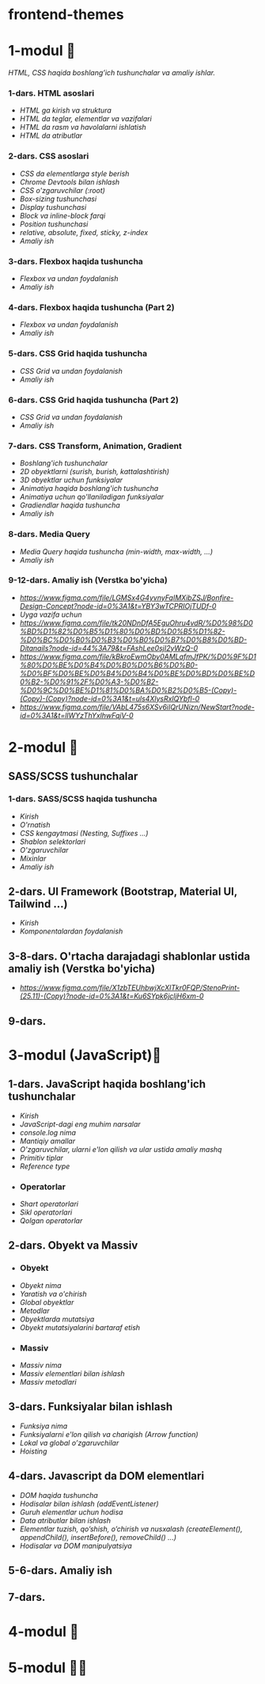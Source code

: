 # frontend-themes

# 1-modul 🥴

*HTML, CSS haqida boshlang’ich tushunchalar va amaliy ishlar.*

### 1-dars. HTML asoslari
* _HTML ga kirish va struktura_
* _HTML da teglar, elementlar va vazifalari_
* _HTML da rasm va havolalarni ishlatish_
* _HTML da atributlar_

### 2-dars. CSS asoslari
* _CSS da elementlarga style berish_
* _Chrome Devtools bilan ishlash_
* _CSS o'zgaruvchilar (:root)_
* _Box-sizing tushunchasi_
* _Display tushunchasi_
* _Block va inline-block farqi_
* _Position tushunchasi_
* _relative, absolute, fixed, sticky, z-index_
* _Amaliy ish_

### 3-dars. Flexbox haqida tushuncha
* _Flexbox va undan foydalanish_
* _Amaliy ish_

### 4-dars. Flexbox haqida tushuncha (Part 2)
* _Flexbox va undan foydalanish_
* _Amaliy ish_

### 5-dars. CSS Grid haqida tushuncha
* _CSS Grid va undan foydalanish_
* _Amaliy ish_

### 6-dars. CSS Grid haqida tushuncha (Part 2)
* _CSS Grid va undan foydalanish_
* _Amaliy ish_

### 7-dars. CSS Transform, Animation, Gradient
* _Boshlang'ich tushunchalar_
* _2D obyektlarni (surish, burish, kattalashtirish)_
* _3D obyektlar uchun funksiyalar_
* _Animatiya haqida boshlang'ich tushuncha_
* _Animatiya uchun qo'llaniladigan funksiyalar_
* _Gradiendlar haqida tushuncha_
* _Amaliy ish_

### 8-dars. Media Query
* _Media Query haqida tushuncha (min-width, max-width, ...)_
* _Amaliy ish_

### 9-12-dars. Amaliy ish (Verstka bo'yicha)
* _https://www.figma.com/file/LGMSx4G4yvnyFqIMXibZSJ/Bonfire-Design-Concept?node-id=0%3A1&t=YBY3wTCPRIOjTUDf-0_
* _Uyga vazifa uchun_
* _https://www.figma.com/file/tk20NDnDfA5EguOhru4vdR/%D0%98%D0%BD%D1%82%D0%B5%D1%80%D0%BD%D0%B5%D1%82-%D0%BC%D0%B0%D0%B3%D0%B0%D0%B7%D0%B8%D0%BD-Ditanails?node-id=44%3A79&t=FAshLee0sjI2yWzQ-0_
* _https://www.figma.com/file/kBkroEwmOby0AMLafmJfPK/%D0%9F%D1%80%D0%BE%D0%B4%D0%B0%D0%B6%D0%B0-%D0%BF%D0%BE%D0%B4%D0%B4%D0%BE%D0%BD%D0%BE%D0%B2-%D0%91%2F%D0%A3-%D0%B2-%D0%9C%D0%BE%D1%81%D0%BA%D0%B2%D0%B5-(Copy)-(Copy)-(Copy)?node-id=0%3A1&t=uls4XlysRxlQYbfl-0_
* _https://www.figma.com/file/VAbL475s6XSv6iIQrUNizn/NewStart?node-id=0%3A1&t=lIWYzThYxlhwFqjV-0_

# 2-modul 🤯

## SASS/SCSS tushunchalar

### 1-dars. SASS/SCSS haqida tushuncha
* _Kirish_
* _O'rnatish_
* _CSS kengaytmasi (Nesting, Suffixes ...)_
* _Shablon selektorlari_
* _O'zgaruvchilar_
* _Mixinlar_
* _Amaliy ish_

## 2-dars. UI Framework (Bootstrap, Material UI, Tailwind ...)
* _Kirish_
* _Komponentalardan foydalanish_

## 3-8-dars. O'rtacha darajadagi shablonlar ustida amaliy ish (Verstka bo'yicha)
* _https://www.figma.com/file/X1zbTEUhbwjXcXlTkr0FQP/StenoPrint-(25.11)-(Copy)?node-id=0%3A1&t=Ku6SYpk6jcljH6xm-0_

## 9-dars. 

# 3-modul (JavaScript)🤕

## 1-dars. JavaScript haqida boshlang'ich tushunchalar
* _Kirish_
* _JavaScript-dagi eng muhim narsalar_
* _console.log nima_
* _Mantiqiy amallar_
* _O'zgaruvchilar, ularni e'lon qilish va ular ustida amaliy mashq_
* _Primitiv tiplar_
* _Reference type_
* ### Operatorlar
* _Shart operatorlari_
* _Sikl operatorlari_
* _Qolgan operatorlar_

## 2-dars. Obyekt va Massiv
* ### Obyekt
* _Obyekt nima_
* _Yaratish va o'chirish_
* _Global obyektlar_
* _Metodlar_
* _Obyektlarda mutatsiya_
* _Obyekt mutatsiyalarini bartaraf etish_
* ### Massiv
* _Massiv nima_
* _Massiv elementlari bilan ishlash_
* _Massiv metodlari_

## 3-dars. Funksiyalar bilan ishlash
* _Funksiya nima_
* _Funksiyalarni e'lon qilish va chariqish (Arrow function)_
* _Lokal va global o’zgaruvchilar_
* _Hoisting_

## 4-dars. Javascript da DOM elementlari
* _DOM haqida tushuncha_
* _Hodisalar bilan ishlash (addEventListener)_
* _Guruh elementlar uchun hodisa_
* _Data atributlar bilan ishlash_
* _Elementlar tuzish, qo’shish, o’chirish va nusxalash (createElement(), appendChild(), insertBefore(), removeChild() ...)_
* _Hodisalar va DOM manipulyatsiya_

## 5-6-dars. Amaliy ish

## 7-dars.

# 4-modul 🧐

# 5-modul 💪🤓
